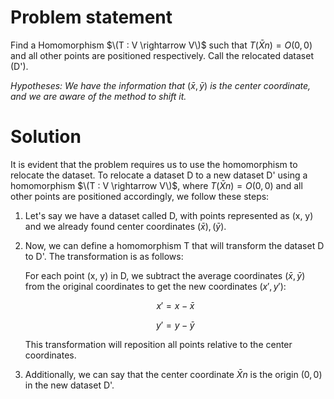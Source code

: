 # Problem statement
Find a Homomorphism $\(T : V \rightarrow V\)$ such that $T(\bar{X}n) = O(0, 0)$ and all other points are positioned respectively.
Call the relocated dataset \(D'\).

*Hypotheses: We have the information that* $(\bar{x}, \bar{y})$ *is the center coordinate, and we are aware of the method to shift it.*

# Solution

It is evident that the problem requires us to use the homomorphism to relocate the dataset. To relocate a dataset D to a new dataset D' using a homomorphism $\(T : V \rightarrow V\)$, where $T(\bar{X}n) = O(0, 0)$ and all other points are positioned accordingly, we follow these steps:

1. Let's say we have a dataset called D, with points represented as (x, y) and we already found center coordinates $(\bar{x}), (\bar{y})$.

2. Now, we can define a homomorphism T that will transform the dataset D to D'. The transformation is as follows:

   For each point (x, y) in D, we subtract the average coordinates $(\bar{x}, \bar{y})$ from the original coordinates to get the new coordinates $(x', y')$:

   $$x' = x - \bar{x}$$
   
   $$y' = y - \bar{y}$$

   This transformation will reposition all points relative to the center coordinates.

3. Additionally, we can say that the center coordinate $\bar{X}n$ is the origin $(0, 0)$ in the new dataset D'.

